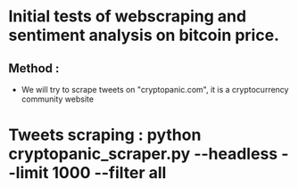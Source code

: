 # Initial tests of webscraping and sentiment analysis on bitcoin price.

## Method : 
- We will try to scrape tweets on "cryptopanic.com", it is a cryptocurrency community website 

# Tweets scraping : python cryptopanic_scraper.py --headless --limit 1000 --filter all